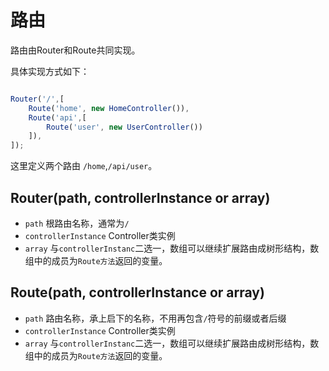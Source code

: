 # 路由

路由由Router和Route共同实现。

具体实现方式如下：

```js

Router('/',[
    Route('home', new HomeController()),
    Route('api',[
        Route('user', new UserController())
    ]),
]);
```

这里定义两个路由 `/home`,`/api/user`。

## Router(path, controllerInstance or array)

- `path` 根路由名称，通常为`/`
- `controllerInstance` Controller类实例
- `array` 与`controllerInstanc`二选一，数组可以继续扩展路由成树形结构，数组中的成员为`Route方法`返回的变量。

## Route(path, controllerInstance or array)

- `path` 路由名称，承上启下的名称，不用再包含`/`符号的前缀或者后缀
- `controllerInstance` Controller类实例
- `array` 与`controllerInstanc`二选一，数组可以继续扩展路由成树形结构，数组中的成员为`Route方法`返回的变量。


